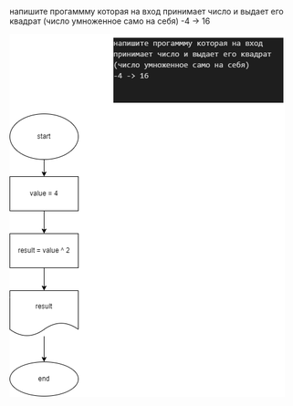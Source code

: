 напишите прогаммму которая на вход принимает число и выдает его квадрат (число умноженное само на себя)
-4 -> 16

![Блок схема](diagra.drawio.png)



